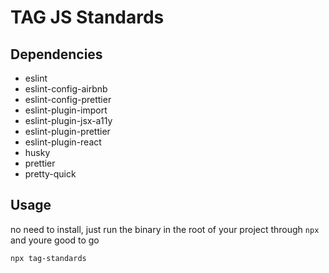 # TAG JS Standards

## Dependencies

- eslint
- eslint-config-airbnb
- eslint-config-prettier
- eslint-plugin-import
- eslint-plugin-jsx-a11y
- eslint-plugin-prettier
- eslint-plugin-react
- husky
- prettier
- pretty-quick

## Usage
no need to install, just run the binary in the root of your project through `npx` and youre good to go

`npx tag-standards`


